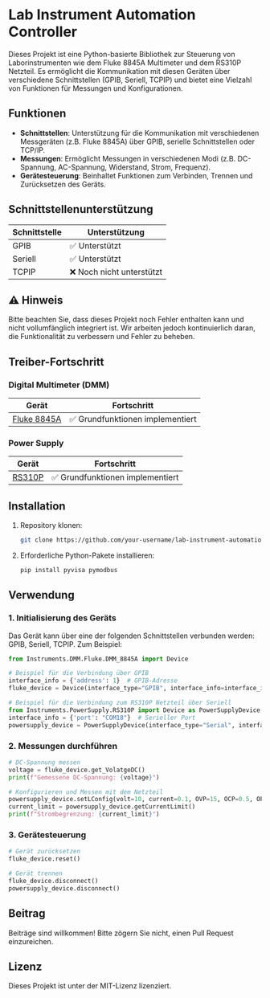 # Lab Instrument Automation Controller

Dieses Projekt ist eine Python-basierte Bibliothek zur Steuerung von Laborinstrumenten wie dem Fluke 8845A Multimeter und dem RS310P Netzteil. Es ermöglicht die Kommunikation mit diesen Geräten über verschiedene Schnittstellen (GPIB, Seriell, TCPIP) und bietet eine Vielzahl von Funktionen für Messungen und Konfigurationen.

## Funktionen

- **Schnittstellen**: Unterstützung für die Kommunikation mit verschiedenen Messgeräten (z.B. Fluke 8845A) über GPIB, serielle Schnittstellen oder TCP/IP.
- **Messungen**: Ermöglicht Messungen in verschiedenen Modi (z.B. DC-Spannung, AC-Spannung, Widerstand, Strom, Frequenz).
- **Gerätesteuerung**: Beinhaltet Funktionen zum Verbinden, Trennen und Zurücksetzen des Geräts.

## Schnittstellenunterstützung

| Schnittstelle | Unterstützung |
|---------------|----------------|
| GPIB          | ✅ Unterstützt |
| Seriell       | ✅ Unterstützt |
| TCPIP         | ❌ Noch nicht unterstützt |

## ⚠️ Hinweis

Bitte beachten Sie, dass dieses Projekt noch Fehler enthalten kann und nicht vollumfänglich integriert ist. Wir arbeiten jedoch kontinuierlich daran, die Funktionalität zu verbessern und Fehler zu beheben.

## Treiber-Fortschritt

### Digital Multimeter (DMM)

| Gerät         | Fortschritt          |
|---------------|----------------------|
| [Fluke 8845A](https://github.com/DanielR92/Lab_Instruments/tree/main/Instruments/DMM/Fluke/DMM_8845A)   | ✅ Grundfunktionen implementiert |


### Power Supply

| Gerät         | Fortschritt          |
|---------------|----------------------|
| [RS310P](https://github.com/DanielR92/Lab_Instruments/tree/main/Instruments/PowerSupply/RS310P)        | ✅ Grundfunktionen implementiert |

## Installation

1. Repository klonen:

    ```bash
    git clone https://github.com/your-username/lab-instrument-automation.git
    ```

2. Erforderliche Python-Pakete installieren:

    ```bash
    pip install pyvisa pymodbus
    ```

## Verwendung

### 1. Initialisierung des Geräts

Das Gerät kann über eine der folgenden Schnittstellen verbunden werden: GPIB, Seriell, TCPIP. Zum Beispiel:

```python
from Instruments.DMM.Fluke.DMM_8845A import Device

# Beispiel für die Verbindung über GPIB
interface_info = {'address': 1}  # GPIB-Adresse
fluke_device = Device(interface_type="GPIB", interface_info=interface_info, ID=1)

# Beispiel für die Verbindung zum RS310P Netzteil über Seriell
from Instruments.PowerSupply.RS310P import Device as PowerSupplyDevice
interface_info = {'port': "COM18"}  # Serieller Port
powersupply_device = PowerSupplyDevice(interface_type="Serial", interface_info=interface_info)
```

### 2. Messungen durchführen

```python
# DC-Spannung messen
voltage = fluke_device.get_VolatgeDC()
print(f"Gemessene DC-Spannung: {voltage}")

# Konfigurieren und Messen mit dem Netzteil
powersupply_device.setLConfig(volt=10, current=0.1, OVP=15, OCP=0.5, OPP=12)
current_limit = powersupply_device.getCurrentLimit()
print(f"Strombegrenzung: {current_limit}")
```

### 3. Gerätesteuerung

```python
# Gerät zurücksetzen
fluke_device.reset()

# Gerät trennen
fluke_device.disconnect()
powersupply_device.disconnect()
```

## Beitrag

Beiträge sind willkommen! Bitte zögern Sie nicht, einen Pull Request einzureichen.

## Lizenz

Dieses Projekt ist unter der MIT-Lizenz lizenziert.

